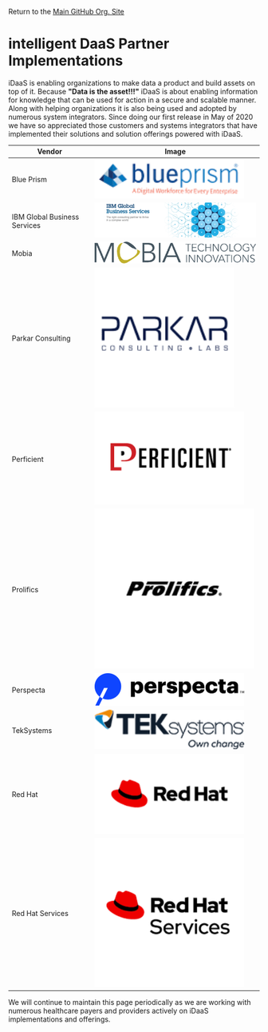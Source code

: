 ﻿Return to the <a href="https://github.com/Project-Herophilus" target="_blank">Main GitHub Org. Site</a>

# intelligent DaaS Partner Implementations
iDaaS is enabling organizations to make data a product and build assets on top of it. Because <b>"Data is the asset!!!"</b> iDaaS is about enabling information for knowledge that can be used for action in a secure and scalable manner. Along with helping organizations it is also being used and adopted by numerous system integrators. Since doing our first release in May of 2020 we have so appreciated those customers and systems integrators that have implemented their solutions and solution offerings powered with iDaaS.

|Vendor|Image|
|---|---|
|Blue Prism|<img src="../../images/vendors/blueprism.png" alt="Blue Prism Logo" width="300">|   
|IBM Global Business Services|<img src="../../images/vendors/ibm_gbs.png" alt="IBM GBS Logo" width="500">|   
|Mobia|<img src="../../images/vendors/MOBIA_logo.png" alt="Mobia Logo" width="400">|  
|Parkar Consulting|<img src="../../images/vendors/parkarconsulting.png" alt="Parkar Consulting Logo" width="280">|
|Perficient |<img src="../../images/vendors/perficient.png" alt="Perficient Logo" width="300">|
|Prolifics|<img src="../../images/vendors/prolifics.png" alt="Prolifics Logo" width="320">|
|Perspecta|<img src="../../images/vendors/perspecta_logo.png" alt="Perspecta Logo" width="300">|   
|TekSystems|<img src="../../images/vendors/teksystems.png" alt="TekSystem Logo" width="300">|
|Red Hat|<img src="../../images/vendors/redhat_logo.png" alt="RedHat Logo" width="300">|   
|Red Hat Services|<img src="../../images/vendors/redhat_services.png" alt="RedHat Services Logo" width="300">|   

<p>We will continue to maintain this page periodically as we are working with numerous healthcare payers and providers actively on iDaaS implementations and offerings.</p>
